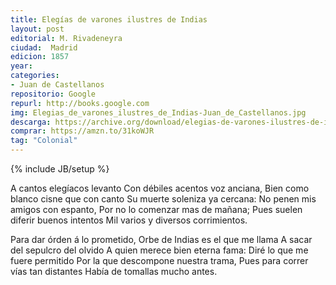 ```yaml
---
title: Elegías de varones ilustres de Indias
layout: post
editorial: M. Rivadeneyra
ciudad:  Madrid
edicion: 1857
year: 
categories: 
- Juan de Castellanos
repositorio: Google
repurl: http://books.google.com
img: Elegias_de_varones_ilustres_de_Indias-Juan_de_Castellanos.jpg
descarga: https://archive.org/download/elegias-de-varones-ilustres-de-indias-1/Eleg%C3%ADas_de_varones_ilustres_de_Indias%20%281%29.pdf
comprar: https://amzn.to/31koWJR
tag: "Colonial"
---
```

{% include JB/setup %}

A cantos elegíacos levanto
Con débiles acentos voz anciana,
Bien como blanco cisne que con canto
Su muerte soleniza ya cercana:
No penen mis amigos con espanto,
Por no lo comenzar mas de mañana;
Pues suelen diferir buenos intentos
Mil varios y diversos corrimientos.

Para dar órden á lo prometido,
Orbe de Indias es el que me llama
A sacar del sepulcro del olvido
A quien merece bien eterna fama:
Diré lo que me fuere permitido
Por la que descompone nuestra trama,
Pues para correr vías tan distantes
Había de tomallas mucho antes.